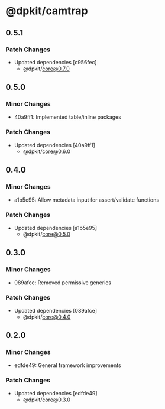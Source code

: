 # @dpkit/camtrap

## 0.5.1

### Patch Changes

- Updated dependencies [c956fec]
  - @dpkit/core@0.7.0

## 0.5.0

### Minor Changes

- 40a9ff1: Implemented table/inline packages

### Patch Changes

- Updated dependencies [40a9ff1]
  - @dpkit/core@0.6.0

## 0.4.0

### Minor Changes

- a1b5e95: Allow metadata input for assert/validate functions

### Patch Changes

- Updated dependencies [a1b5e95]
  - @dpkit/core@0.5.0

## 0.3.0

### Minor Changes

- 089afce: Removed permissive generics

### Patch Changes

- Updated dependencies [089afce]
  - @dpkit/core@0.4.0

## 0.2.0

### Minor Changes

- edfde49: General framework improvements

### Patch Changes

- Updated dependencies [edfde49]
  - @dpkit/core@0.3.0
